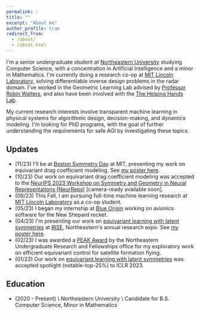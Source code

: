 ```yaml
---
permalink: /
title: ""
excerpt: "About me"
author_profile: true
redirect_from:
  - /about/
  - /about.html
---
```


I'm a senior undergraduate student at [Northeastern University](https://www.northeastern.edu) studying Computer Science, with a concentration in Artificial Intelligence and a minor in Mathematics. I'm currently doing a research co-op at [MIT Lincoln Laboratory](https://www.ll.mit.edu/), solving differentiable inverse design problems in the radar domain. I've worked in the Geometric Learning Lab advised by [Professor Robin Walters](https://www.khoury.northeastern.edu/people/robin-walters/), and also have been involved with the [The Helping Hands Lab](https://www2.ccs.neu.edu/research/helpinghands/).

My current research interests involve transparent machine learning in physical systems for algorithmic design, decision-making, and dynamics modeling. I'm looking for PhD programs, with the goal of further understanding the requirements for safe AGI by investigating these topics.

## Updates

- (11/23) I'll be at [Boston Symmetry Day](https://bostonsymmetry.github.io/) at MIT, presenting my work on equivariant drag coefficient modeling. See [my poster here](https://drive.google.com/file/d/1zzij9DD0IEAZeS4aAe_zMU1thHt1FJFc/view?usp=sharing).
- (10/23) Our work on equivariant drag coefficient modeling was accepted to the [NeurIPS 2023 Workshop on Symmetry and Geometry in Neural Representations (NeurReps)](https://www.neurreps.org/about) [camera-ready available soon].
- (09/23) This Fall, I am pursuing full-time machine learning research at [MIT Lincoln Laboratory](https://www.ll.mit.edu/) as a co-op student.
- (05/23) I began my internship at [Blue Origin](https://www.blueorigin.com/) working on avionics software for the New Shepard rocket.
- (04/23) I'm presenting our work on [equivariant learning with latent symmetries](https://nsortur.github.io/publication/iclr2023) at [RISE](https://undergraduate.northeastern.edu/research/rise-2023/overview/), Northeastern's annual research expo. See [my poster here](https://drive.google.com/file/d/1zKoX4EBMvLhzg2CjEZuvNoKS3bTbCODz/view?usp=sharing).
- (02/23) I was awarded a [PEAK Award](https://undergraduate.northeastern.edu/research/awards/peak-awards-overview/) by the Northeastern Undergraduate Research and Fellowships office for my exploratory work on efficient equivariant control for satellite formation flying.
- (01/23) Our work on [equivariant learning with latent symmetries](https://nsortur.github.io/publication/iclr2023) was accepted spotlight (notable-top-25%) to ICLR 2023.

## Education

- (2020 - Present) \\
  Northeastern University \\
  Candidate for B.S. Computer Science, Minor in Mathematics
